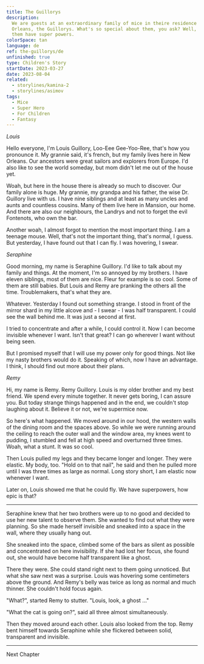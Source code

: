 ```yaml
---
title: The Guillorys
description:
  We are guests at an extraordinary family of mice in theire residence in New
  Orleans, the Guillorys. What's so special about them, you ask? Well, some of
  them have super powers.
colorSpace: tan
language: de
ref: the-guillorys/de
unfinished: true
type: Children's Story
startDate: 2023-03-27
date: 2023-08-04
related:
  - storylines/kamina-2
  - storylines/asimov
tags:
  - Mice
  - Super Hero
  - For Children
  - Fantasy
---
```


_Louis_

Hello everyone, I'm Louis Guillory, Loo-Eee Gee-Yoo-Ree, that's how you
pronounce it. My grannie said, it's french, but my family lives here in New
Orleans. Our ancestors were great sailors and explorers from Europe. I'd also
like to see the world someday, but mom didn't let me out of the house yet.

Woah, but here in the house there is already so much to discover. Our family
alone is huge. My grannie, my grandpa and his father, the wise Dr. Guillory live
with us. I have nine siblings and at least as many uncles and aunts and
countless cousins. Many of them live here in Mansion, our home. And there are
also our neighbours, the Landrys and not to forget the evil Fontenots, who own
the bar.

Another woah, I almost forgot to mention the most important thing. I am a
teenage mouse. Well, that's not the important thing, that's normal, I guess. But
yesterday, I have found out that I can fly. I was hovering, I swear.

_Seraphine_

Good morning, my name is Seraphine Guillory. I'd like to talk about my family
and things. At the moment, I'm so annoyed by my brothers. I have eleven
siblings, most of them are nice. Fleur for example is so cool. Some of them are
still babies. But Louis and Remy are pranking the others all the time.
Troublemakers, that's what they are.

Whatever. Yesterday I found out something strange. I stood in front of the
mirror shard in my little alcove and - I swear - I was half transparent. I could
see the wall behind me. It was just a second at first.

I tried to concentrate and after a while, I could control it. Now I can become
invisible whenever I want. Isn't that great? I can go wherever I want without
being seen.

But I promised myself that I will use my power only for good things. Not like my
nasty brothers would do it. Speaking of which, now I have an advantage. I think,
I should find out more about their plans.

_Remy_

Hi, my name is Remy. Remy Guillory. Louis is my older brother and my best
friend. We spend every minute together. It never gets boring, I can assure you.
But today strange things happened and in the end, we couldn't stop laughing
about it. Believe it or not, we're supermice now.

So here's what happened. We moved around in our hood, the western walls of the
dining room and the spaces above. So while we were running around the ceiling to
reach the outer wall and the window area, my knees went to pudding, I stumbled
and fell at high speed and overturned three times. Woah, what a stunt. It was so
cool.

Then Louis pulled my legs and they became longer and longer. They were elastic.
My body, too. "Hold on to that nail", he said and then he pulled more until I
was three times as large as normal. Long story short, I am elastic now whenever
I want.

Later on, Louis showed me that he could fly. We have superpowers, how epic is
that?

---

Seraphine knew that her two brothers were up to no good and decided to use her
new talent to observe them. She wanted to find out what they were planning. So
she made herself invisible and sneaked into a space in the wall, where they
usually hang out.

She sneaked into the space, climbed some of the bars as silent as possible and
concentrated on here invisibility. If she had lost her focus, she found out, she
would have become half transparent like a ghost.

There they were. She could stand right next to them going unnoticed. But what
she saw next was a surprise. Louis was hovering some centimeters above the
ground. And Remy's belly was twice as long as normal and much thinner. She
couldn't hold focus again.

"What?", started Remy to stutter. "Louis, look, a ghost ..."

"What the cat is going on?", said all three almost simultaneously.

Then they moved around each other. Louis also looked from the top. Remy bent
himself towards Seraphine while she flickered between solid, transparent and
invisible.

---

Next Chapter
